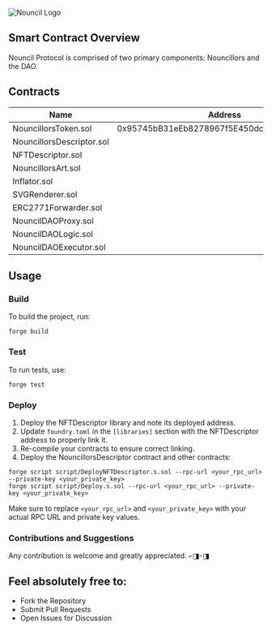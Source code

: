 ![Nouncil Logo](https://github.com/curelycue/nouncillors-contracts/assets/22319741/13c335b7-47a2-4b9a-9fa3-a5dabbc08cc6)

## Smart Contract Overview

Nouncil Protocol is comprised of two primary components: Nouncillors and the DAO.

## Contracts

| Name                        | Address                                    | Sepoliascan                                                                                     |
|-----------------------------|--------------------------------------------|-------------------------------------------------------------------------------------------------|
| NouncillorsToken.sol        | 0x95745bB31eEb8278967f5E450dc8B31D34b02733 | https://sepolia.etherscan.io/address/0x95745bB31eEb8278967f5E450dc8B31D34b02733                  |
| NouncillorsDescriptor.sol   |                                            |                                                                                                 |
| NFTDescriptor.sol           |                                            |                                                                                                 |
| NouncillorsArt.sol          |                                            |                                                                                                 |
| Inflator.sol                |                                            |                                                                                                 |
| SVGRenderer.sol             |                                            |                                                                                                 |
| ERC2771Forwarder.sol        |                                            |                                                                                                 |
| NouncilDAOProxy.sol         |                                            |                                                                                                 |
| NouncilDAOLogic.sol         |                                            |                                                                                                 |
| NouncilDAOExecutor.sol      |                                            |                                                                                                 |

## Usage

### Build
To build the project, run:
```shell
forge build
```

### Test
To run tests, use:
```shell
forge test
```

### Deploy
1. Deploy the NFTDescriptor library and note its deployed address.
2. Update `foundry.toml` in the `[libraries]` section with the NFTDescriptor address to properly link it.
3. Re-compile your contracts to ensure correct linking.
4. Deploy the NouncillorsDescriptor contract and other contracts:

```shell
forge script script/DeployNFTDescriptor.s.sol --rpc-url <your_rpc_url> --private-key <your_private_key>
forge script script/Deploy.s.sol --rpc-url <your_rpc_url> --private-key <your_private_key>
```

Make sure to replace `<your_rpc_url>` and `<your_private_key>` with your actual RPC URL and private key values.

### Contributions and Suggestions

Any contribution is welcome and greatly appreciated. ⌐◨-◨

## Feel absolutely free to:

- Fork the Repository
- Submit Pull Requests
- Open Issues for Discussion
